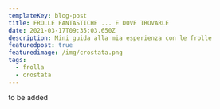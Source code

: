 ```yaml
---
templateKey: blog-post
title: FROLLE FANTASTICHE ... E DOVE TROVARLE
date: 2021-03-17T09:35:03.650Z
description: Mini guida alla mia esperienza con le frolle
featuredpost: true
featuredimage: /img/crostata.png
tags:
  - frolla
  - crostata
---
```

to be added